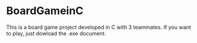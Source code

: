 # BoardGameinC
This is a board game project developed in C with 3 teammates. If you want to play, just dowload the .exe document.
